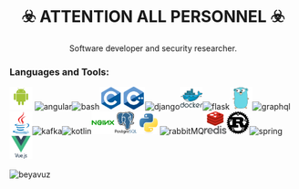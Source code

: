 <!-- ### ⚠️ ATTENTION ALL PERSONNEL ☣️ -->

<h1 align="center">☣️ ATTENTION ALL PERSONNEL ☣️</h1>

<div  align="center">
  <p>Software developer and security researcher.</p>
</div>

<h3 align="left">Languages and Tools:</h3>
<p align="left">
  <img src="https://raw.githubusercontent.com/devicons/devicon/master/icons/android/android-original-wordmark.svg" alt="android" width="40" height="40"/>
  <img src="https://angular.io/assets/images/logos/angular/angular.svg" alt="angular" width="40" height="40"/><img src="https://www.vectorlogo.zone/logos/gnu_bash/gnu_bash-icon.svg" alt="bash" width="40" height="40"/><img src="https://raw.githubusercontent.com/devicons/devicon/master/icons/c/c-original.svg" alt="c" width="40" height="40"/><img src="https://raw.githubusercontent.com/devicons/devicon/master/icons/cplusplus/cplusplus-original.svg" alt="cplusplus" width="40" height="40"/><img src="https://cdn.worldvectorlogo.com/logos/django.svg" alt="django" width="40" height="40"/><img src="https://raw.githubusercontent.com/devicons/devicon/master/icons/docker/docker-original-wordmark.svg" alt="docker" width="40" height="40"/><img src="https://www.vectorlogo.zone/logos/pocoo_flask/pocoo_flask-icon.svg" alt="flask" width="40" height="40"/><img src="https://raw.githubusercontent.com/devicons/devicon/master/icons/go/go-original.svg" alt="go" width="40" height="40"/><img src="https://www.vectorlogo.zone/logos/graphql/graphql-icon.svg" alt="graphql" width="40" height="40"/><img src="https://raw.githubusercontent.com/devicons/devicon/master/icons/java/java-original.svg" alt="java" width="40" height="40"/><img src="https://www.vectorlogo.zone/logos/apache_kafka/apache_kafka-icon.svg" alt="kafka" width="40" height="40"/><img src="https://www.vectorlogo.zone/logos/kotlinlang/kotlinlang-icon.svg" alt="kotlin" width="40" height="40"/<img src="https://raw.githubusercontent.com/devicons/devicon/master/icons/mongodb/mongodb-original-wordmark.svg" alt="mongodb" width="40" height="40"/><img src="https://raw.githubusercontent.com/devicons/devicon/master/icons/nginx/nginx-original.svg" alt="nginx" width="40" height="40"/><img src="https://raw.githubusercontent.com/devicons/devicon/master/icons/postgresql/postgresql-original-wordmark.svg" alt="postgresql" width="40" height="40"/><img src="https://raw.githubusercontent.com/devicons/devicon/master/icons/python/python-original.svg" alt="python" width="40" height="40"/><img src="https://www.vectorlogo.zone/logos/rabbitmq/rabbitmq-icon.svg" alt="rabbitMQ" width="40" height="40"/><img src="https://raw.githubusercontent.com/devicons/devicon/master/icons/redis/redis-original-wordmark.svg" alt="redis" width="40" height="40"/><img src="https://raw.githubusercontent.com/devicons/devicon/master/icons/rust/rust-plain.svg" alt="rust" width="40" height="40"/><img src="https://www.vectorlogo.zone/logos/springio/springio-icon.svg" alt="spring" width="40" height="40"/><img src="https://raw.githubusercontent.com/devicons/devicon/master/icons/vuejs/vuejs-original-wordmark.svg" alt="vuejs" width="40" height="40"/> </p>

<p><img align="center" src="https://github-readme-stats.vercel.app/api?username=beyavuz&show_icons=true&theme=radical" alt="beyavuz" /></p>

<!-- ![GitHub stats](https://github-readme-stats.vercel.app/api?username=beyavuz&show_icons=true&theme=radical) -->

<!--
**beyavuz/beyavuz** is a ✨ _special_ ✨ repository because its `README.md` (this file) appears on your GitHub profile.

Here are some ideas to get you started:

- 🔭 I’m currently working on ...
- 🌱 I’m currently learning ...
- 👯 I’m looking to collaborate on ...
- 🤔 I’m looking for help with ...
- 💬 Ask me about ...
- 📫 How to reach me: ...
- 😄 Pronouns: ...
- ⚡ Fun fact: ...
-->
